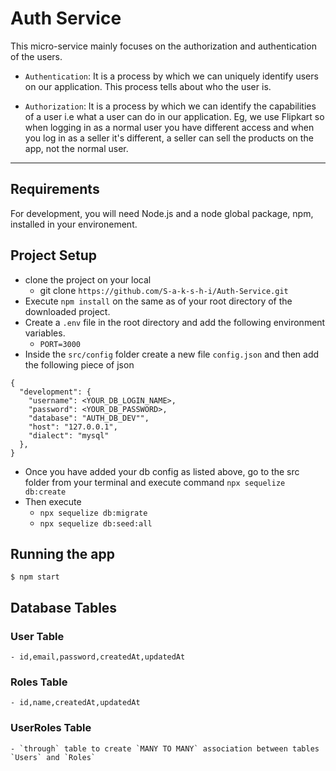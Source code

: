 # Auth Service

This micro-service mainly focuses on the authorization and authentication of the users.

- `Authentication`: It is a process by which we can uniquely identify users on our application. This process tells about who the user is.

- `Authorization`: It is a process by which we can identify the capabilities of a user i.e what a user can do in our application.
  Eg, we use Flipkart so when logging in as a normal user you have different access and when you log in as a seller it's different, a seller can sell the products on the app, not the normal user.

---

## Requirements

For development, you will need Node.js and a node global package, npm, installed in your environement.

## Project Setup

- clone the project on your local
  - git clone `https://github.com/S-a-k-s-h-i/Auth-Service.git`
- Execute `npm install` on the same as of your root directory of the downloaded project.
- Create a `.env` file in the root directory and add the following environment variables.
  - `PORT=3000`
- Inside the `src/config` folder create a new file `config.json` and then add the following piece of json

```
{
  "development": {
    "username": <YOUR_DB_LOGIN_NAME>,
    "password": <YOUR_DB_PASSWORD>,
    "database": "AUTH_DB_DEV"",
    "host": "127.0.0.1",
    "dialect": "mysql"
  },
}

```

- Once you have added your db config as listed above, go to the src folder from your terminal and execute command `npx sequelize db:create`
- Then execute
  - `npx sequelize db:migrate`
  - `npx sequelize db:seed:all`

## Running the app

    $ npm start

## Database Tables

### User Table

    - id,email,password,createdAt,updatedAt

### Roles Table

    - id,name,createdAt,updatedAt

### UserRoles Table

    - `through` table to create `MANY TO MANY` association between tables `Users` and `Roles`
